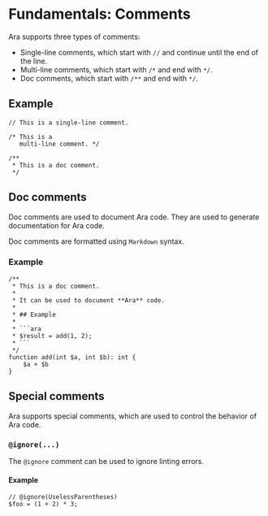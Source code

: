 # Fundamentals: Comments

Ara supports three types of comments:

- Single-line comments, which start with `//` and continue until the end of the line.
- Multi-line comments, which start with `/*` and end with `*/`.
- Doc comments, which start with `/**` and end with `*/`.

## Example

```
// This is a single-line comment.

/* This is a
   multi-line comment. */

/** 
 * This is a doc comment.
 */
```

## Doc comments

Doc comments are used to document Ara code. They are used to generate documentation for Ara code.

Doc comments are formatted using `Markdown` syntax.

### Example

```
/**
 * This is a doc comment.
 *
 * It can be used to document **Ara** code.
 *
 * ## Example
 *
 * ```ara
 * $result = add(1, 2);
 * ```
 */
function add(int $a, int $b): int {
    $a + $b
}
```

## Special comments

Ara supports special comments, which are used to control the behavior of Ara code.

### `@ignore(...)`

The `@ignore` comment can be used to ignore linting errors.

#### Example

```
// @ignore(UselessParentheses)
$foo = (1 + 2) * 3;
```
